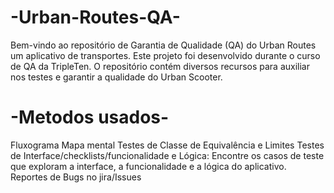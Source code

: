 # -Urban-Routes-QA-
Bem-vindo ao repositório de Garantia de Qualidade (QA) do Urban Routes um aplicativo de transportes. Este projeto foi desenvolvido durante o curso de QA da TripleTen. O repositório contém diversos recursos para auxiliar nos testes e garantir a qualidade do Urban Scooter.

# -Metodos usados-
Fluxograma
Mapa mental
Testes de Classe de Equivalência e Limites
Testes de Interface/checklists/funcionalidade e Lógica: Encontre os casos de teste que exploram a interface, a funcionalidade e a lógica do aplicativo.
Reportes de Bugs no jira/Issues
